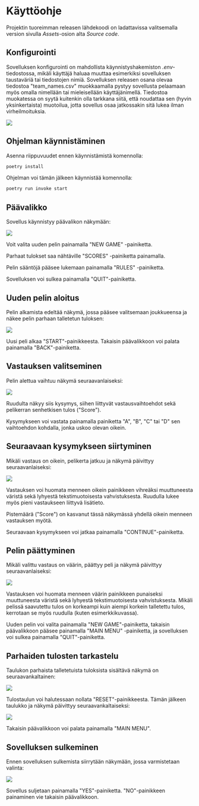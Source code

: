 # Käyttöohje

Projektin tuoreimman releasen lähdekoodi on ladattavissa valitsemalla version sivulla _Assets_-osion alta _Source code_.

## Konfigurointi

Sovelluksen konfigurointi on mahdollista käynnistyshakemiston _.env_-tiedostossa, mikäli käyttäjä haluaa muuttaa esimerkiksi sovelluksen 
taustaväriä tai tiedostojen nimiä. Sovelluksen releasen osana olevaa tiedostoa "team_names.csv" muokkaamalla pystyy sovellusta pelaamaan myös 
omalla nimellään tai mieleisellään käyttäjänimellä. Tiedostoa muokatessa on syytä kuitenkin olla tarkkana siitä, että noudattaa sen (hyvin 
yksinkertaista) muotoilua, jotta sovellus osaa jatkossakin sitä lukea ilman virheilmoituksia.

![](./kuvat/config.png)

## Ohjelman käynnistäminen

Asenna riippuvuudet ennen käynnistämistä komennolla:

```bash
poetry install
```

Ohjelman voi tämän jälkeen käynnistää komennolla:

```bash
poetry run invoke start
```

## Päävalikko

Sovellus käynnistyy päävalikon näkymään:

![](./kuvat/main_menu.png)

Voit valita uuden pelin painamalla "NEW GAME" -painiketta.

Parhaat tulokset saa nähtäville "SCORES" -painiketta painamalla.

Pelin sääntöjä pääsee lukemaan painamalla "RULES" -painiketta.

Sovelluksen voi sulkea painamalla "QUIT"-painiketta.

## Uuden pelin aloitus

Pelin alkamista edeltää näkymä, jossa pääsee valitsemaan 
joukkueensa ja näkee pelin parhaan talletetun tuloksen:

![](./kuvat/new_game.png)

Uusi peli alkaa "START"-painikkeesta. Takaisin 
päävalikkoon voi palata painamalla "BACK"-painiketta.

## Vastauksen valitseminen

Pelin alettua vaihtuu näkymä seuraavanlaiseksi:

![](./kuvat/question.png)

Ruudulta näkyy siis kysymys, siihen liittyvät vastausvaihtoehdot 
sekä pelikerran senhetkisen tulos ("Score").

Kysymykseen voi vastata painamalla painiketta "A", "B", "C" tai "D" sen vaihtoehdon kohdalla, jonka uskoo olevan oikein.

## Seuraavaan kysymykseen siirtyminen

Mikäli vastaus on oikein, pelikerta jatkuu ja näkymä päivittyy seuraavanlaiseksi:

![](./kuvat/correct_answer.png)

Vastauksen voi huomata menneen oikein painikkeen vihreäksi muuttuneesta väristä sekä lyhyestä tekstimuotoisesta vahvistuksesta. Ruudulla 
lukee myös pieni vastaukseen liittyvä lisätieto.

Pistemäärä ("Score") on kasvanut tässä näkymässä yhdellä oikein menneen vastauksen myötä.

Seuraavaan kysymykseen voi jatkaa painamalla "CONTINUE"-painiketta.

## Pelin päättyminen

Mikäli valittu vastaus on väärin, päättyy peli ja näkymä päivittyy seuraavanlaiseksi:

![](./kuvat/wrong_answer.png)

Vastauksen voi huomata menneen väärin painikkeen punaiseksi 
muuttuneesta väristä sekä lyhyestä tekstimuotoisesta vahvistuksesta. 
Mikäli pelissä saavutettu tulos on korkeampi kuin aiempi korkein talletettu tulos, 
kerrotaan se myös ruudulla (kuten esimerkkikuvassa).

Uuden pelin voi valita painamalla "NEW GAME"-painiketta, takaisin päävalikkoon pääsee painamalla "MAIN MENU" -painiketta, ja sovelluksen voi 
sulkea painamalla "QUIT"-painiketta.

## Parhaiden tulosten tarkastelu

Taulukon parhaista talletetuista tuloksista sisältävä näkymä on 
seuraavankaltainen:

![](./kuvat/high_scores.png)

Tulostaulun voi halutessaan nollata "RESET"-painikkeesta. Tämän jälkeen taulukko ja näkymä päivittyy seuraavankaltaiseksi:

![](./kuvat/high_scores_reset.png)

Takaisin päävalikkoon voi palata painamalla "MAIN MENU".

## Sovelluksen sulkeminen

Ennen sovelluksen sulkemista siirrytään näkymään, jossa varmistetaan valinta:

![](./kuvat/quitting.png)

Sovellus suljetaan painamalla "YES"-painiketta. 
"NO"-painikkeen painaminen vie takaisin päävalikkoon.
